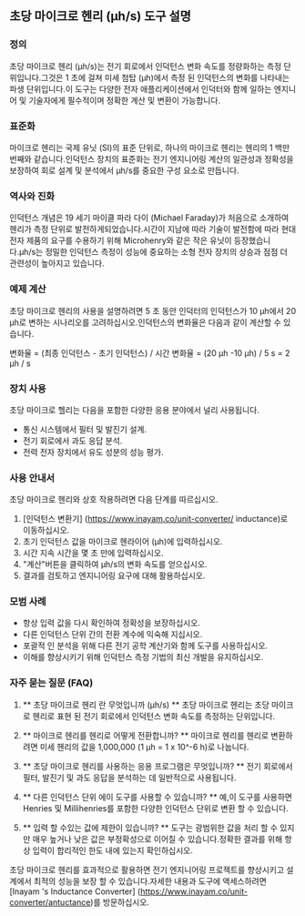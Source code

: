 ## 초당 마이크로 헨리 (µh/s) 도구 설명

### 정의
초당 마이크로 헨리 (µh/s)는 전기 회로에서 인덕턴스 변화 속도를 정량화하는 측정 단위입니다.그것은 1 초에 걸쳐 미세 첨탑 (µh)에서 측정 된 인덕턴스의 변화를 나타내는 파생 단위입니다.이 도구는 다양한 전자 애플리케이션에서 인덕터와 함께 일하는 엔지니어 및 기술자에게 필수적이며 정확한 계산 및 변환이 가능합니다.

### 표준화
마이크로 헨리는 국제 유닛 (SI)의 표준 단위로, 하나의 마이크로 헨리는 헨리의 1 백만 번째와 같습니다.인덕턴스 장치의 표준화는 전기 엔지니어링 계산의 일관성과 정확성을 보장하여 회로 설계 및 분석에서 µh/s를 중요한 구성 요소로 만듭니다.

### 역사와 진화
인덕턴스 개념은 19 세기 마이클 파라 다이 (Michael Faraday)가 처음으로 소개하여 헨리가 측정 단위로 발전하게되었습니다.시간이 지남에 따라 기술이 발전함에 따라 현대 전자 제품의 요구를 수용하기 위해 Microhenry와 같은 작은 유닛이 등장했습니다.µh/s는 정밀한 인덕턴스 측정이 성능에 중요하는 소형 전자 장치의 상승과 점점 더 관련성이 높아지고 있습니다.

### 예제 계산
초당 마이크로 헨리의 사용을 설명하려면 5 초 동안 인덕터의 인덕턴스가 10 µh에서 20 µh로 변하는 시나리오를 고려하십시오.인덕턴스의 변화율은 다음과 같이 계산할 수 있습니다.

변화율 = (최종 인덕턴스 - 초기 인덕턴스) / 시간
변화율 = (20 µh -10 µh) / 5 s = 2 µh / s

### 장치 사용
초당 마이크로 헬리는 다음을 포함한 다양한 응용 분야에서 널리 사용됩니다.
- 통신 시스템에서 필터 및 발진기 설계.
- 전기 회로에서 과도 응답 분석.
- 전력 전자 장치에서 유도 성분의 성능 평가.

### 사용 안내서
초당 마이크로 헨리와 상호 작용하려면 다음 단계를 따르십시오.
1. [인덕턴스 변환기] (https://www.inayam.co/unit-converter/ inductance)로 이동하십시오.
2. 초기 인덕턴스 값을 마이크로 헨라이어 (µh)에 입력하십시오.
3. 시간 지속 시간을 몇 초 만에 입력하십시오.
4. "계산"버튼을 클릭하여 µh/s의 변화 속도를 얻으십시오.
5. 결과를 검토하고 엔지니어링 요구에 대해 활용하십시오.

### 모범 사례
- 항상 입력 값을 다시 확인하여 정확성을 보장하십시오.
- 다른 인덕턴스 단위 간의 전환 계수에 익숙해 지십시오.
- 포괄적 인 분석을 위해 다른 전기 공학 계산기와 함께 도구를 사용하십시오.
- 이해를 향상시키기 위해 인덕턴스 측정 기법의 최신 개발을 유지하십시오.

### 자주 묻는 질문 (FAQ)

1. ** 초당 마이크로 헨리 란 무엇입니까 (µh/s) **
초당 마이크로 헨리는 초당 마이크로 헨리로 표현 된 전기 회로에서 인덕턴스 변화 속도를 측정하는 단위입니다.

2. ** 마이크로 헨리를 헨리로 어떻게 전환합니까? **
마이크로 헨리를 헨리로 변환하려면 미세 헨리의 값을 1,000,000 (1 µh = 1 x 10^-6 h)로 나눕니다.

3. ** 초당 마이크로 헨리를 사용하는 응용 프로그램은 무엇입니까? **
전기 회로에서 필터, 발진기 및 과도 응답을 분석하는 데 일반적으로 사용됩니다.

4. ** 다른 인덕턴스 단위 에이 도구를 사용할 수 있습니까? **
예,이 도구를 사용하면 Henries 및 Millihenries를 포함한 다양한 인덕턴스 단위로 변환 할 수 있습니다.

5. ** 입력 할 수있는 값에 제한이 있습니까? **
도구는 광범위한 값을 처리 할 수 ​​있지만 매우 높거나 낮은 값은 부정확성으로 이어질 수 있습니다.정확한 결과를 위해 항상 입력이 합리적인 한도 내에 있는지 확인하십시오.

초당 마이크로 헨리를 효과적으로 활용하면 전기 엔지니어링 프로젝트를 향상시키고 설계에서 최적의 성능을 보장 할 수 있습니다.자세한 내용과 도구에 액세스하려면 [Inayam 's Inductance Converter] (https://www.inayam.co/unit-converter/antuctance)를 방문하십시오.